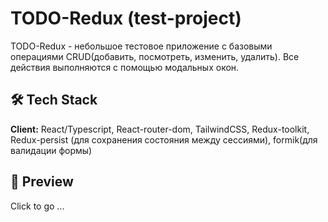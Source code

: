 # TODO-Redux (test-project)
TODO-Redux -  небольшое тестовое приложение с базовыми операциями CRUD(добавить, посмотреть, изменить, удалить). Все действия выполняются с помощью модальных окон.

## 🛠 Tech Stack
**Client:** React/Typescript, React-router-dom, TailwindCSS, Redux-toolkit, Redux-persist (для сохранения состояния между сессиями), formik(для валидации формы)

## 🔭 Preview
Click to go ...
